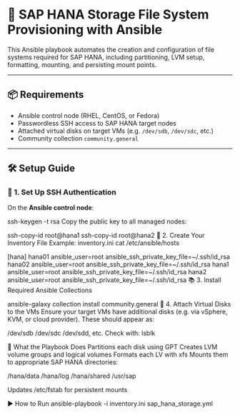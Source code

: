# 🚀 SAP HANA Storage File System Provisioning with Ansible

This Ansible playbook automates the creation and configuration of file systems required for SAP HANA, including partitioning, LVM setup, formatting, mounting, and persisting mount points.

---

## 📦 Requirements

- Ansible control node (RHEL, CentOS, or Fedora)
- Passwordless SSH access to SAP HANA target nodes
- Attached virtual disks on target VMs (e.g. `/dev/sdb`, `/dev/sdc`, etc.)
- Community collection `community.general`

---

## 🛠️ Setup Guide

### 🔐 1. Set Up SSH Authentication

On the **Ansible control node**:

ssh-keygen -t rsa
Copy the public key to all managed nodes:

ssh-copy-id root@hana1
ssh-copy-id root@hana2
📁 2. Create Your Inventory File
Example: inventory.ini
cat /etc/ansible/hosts

[hana]
hana01 ansible_user=root ansible_ssh_private_key_file=~/.ssh/id_rsa
hana02 ansible_user=root ansible_ssh_private_key_file=~/.ssh/id_rsa
hana1  ansible_user=root ansible_ssh_private_key_file=~/.ssh/id_rsa
hana2  ansible_user=root ansible_ssh_private_key_file=~/.ssh/id_rsa
📚 3. Install Required Ansible Collections

ansible-galaxy collection install community.general
💽 4. Attach Virtual Disks to the VMs
Ensure your target VMs have additional disks (e.g. via vSphere, KVM, or cloud provider). These should appear as:

/dev/sdb
/dev/sdc
/dev/sdd, etc.
Check with:
lsblk

🚧 What the Playbook Does
Partitions each disk using GPT
Creates LVM volume groups and logical volumes
Formats each LV with xfs
Mounts them to appropriate SAP HANA directories:

/hana/data
/hana/log
/hana/shared
/usr/sap

Updates /etc/fstab for persistent mounts

▶️ How to Run
ansible-playbook -i inventory.ini sap_hana_storage.yml
